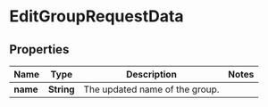 

# EditGroupRequestData


## Properties

| Name | Type | Description | Notes |
|------------ | ------------- | ------------- | -------------|
|**name** | **String** | The updated name of the group. |  |



